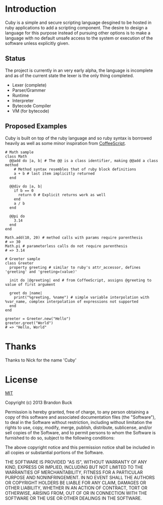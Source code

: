 # Introduction

Cuby is a simple and secure scripting language desgined to be hosted in
ruby applications to add a scripting component. The desire to design a language
for this purpose instead of pursuing other options is to make a language with
no default unsafe access to the system or execution of the software unless
explicitly given.

## Status

The project is currently in an very early alpha, the language is incomplete and
as of the current state the lexer is the only thing completed.

- Lexer (complete)
- Parser/Grammer
- Runtime
- Interpreter
- Bytecode Compiler
- VM (for bytecode)

## Proposed Examples

Cuby is built on top of the ruby language and so ruby syntax is borrowed
heavily as well as some minor inspiration from [CoffeeScript](coffeescript.org).

```cuby
# Math sample
class Math
  @@add do |a, b| # The @@ is a class identifier, making @@add a class method
    # Method syntax resembles that of ruby block definitions
    a + b # last item implicitly returned
  end

  @@div do |a, b|
    if b == 0
      return 0 # Explicit returns work as well
    end
    a / b
  end

  @@pi do
    3.14
  end
end

Math.add(10, 20) # method calls with params require parenthesis
# => 30
Math.pi # parameterless calls do not require parenthesis
# => 3.14
```

```cuby
# Greeter sample
class Greeter
  property greeting # similar to ruby's attr_accessor, defines 'greeting' and 'greeting=(value)'

  init do |@greeting| end # from CoffeeScript, assigns @greeting to value of first argument

  greet do |name|
    print("%greeting, %name") # simple variable interpolation with %var_name, complex interpolation of expressions not supported
  end
end

greeter = Greeter.new("Hello")
greeter.greet("World")
# => "Hello, World"
```

# Thanks

Thanks to Nick for the name 'Cuby'

# License

[MIT](http://opensource.org/licenses/MIT)

Copyright (c) 2013 Brandon Buck

Permission is hereby granted, free of charge, to any person obtaining a copy
of this software and associated documentation files (the "Software"), to deal
in the Software without restriction, including without limitation the rights
to use, copy, modify, merge, publish, distribute, sublicense, and/or sell
copies of the Software, and to permit persons to whom the Software is
furnished to do so, subject to the following conditions:

The above copyright notice and this permission notice shall be included in
all copies or substantial portions of the Software.

THE SOFTWARE IS PROVIDED "AS IS", WITHOUT WARRANTY OF ANY KIND, EXPRESS OR
IMPLIED, INCLUDING BUT NOT LIMITED TO THE WARRANTIES OF MERCHANTABILITY,
FITNESS FOR A PARTICULAR PURPOSE AND NONINFRINGEMENT. IN NO EVENT SHALL THE
AUTHORS OR COPYRIGHT HOLDERS BE LIABLE FOR ANY CLAIM, DAMAGES OR OTHER
LIABILITY, WHETHER IN AN ACTION OF CONTRACT, TORT OR OTHERWISE, ARISING FROM,
OUT OF OR IN CONNECTION WITH THE SOFTWARE OR THE USE OR OTHER DEALINGS IN
THE SOFTWARE.
